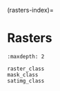 (rasters-index)=
# Rasters



```{toctree}
:maxdepth: 2
    
raster_class
mask_class
satimg_class
```